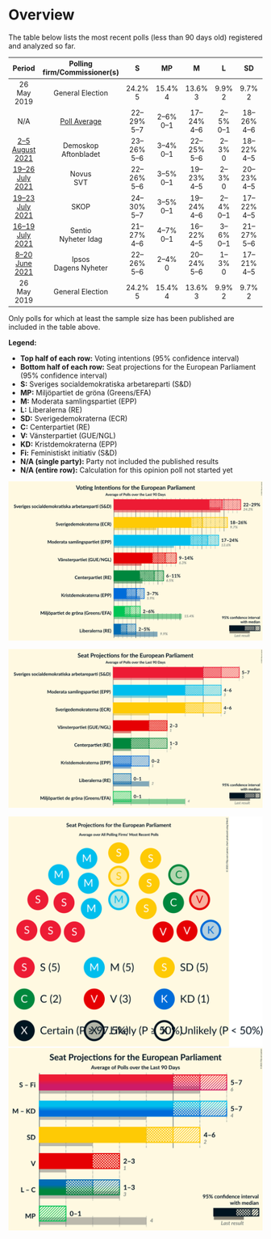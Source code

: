 # Overview

The table below lists the most recent polls (less than 90 days old) registered and analyzed so far.

| Period     | Polling firm/Commissioner(s) | S | MP | M | L | SD | C | V | KD | Fi |
|:----------:|:----------------------------:|:--:|:--:|:--:|:--:|:--:|:--:|:--:|:--:|:--:|
| 26 May 2019 | General Election | 24.2% <br> 5 | 15.4% <br> 4 | 13.6% <br> 3 | 9.9% <br> 2 | 9.7% <br> 2 | 6.5% <br> 1 | 6.3% <br> 1 | 5.9% <br> 1 | 5.5% <br> 1 |
| N/A | [Poll Average](average.html) | 22–29% <br> 5–7 | 2–6% <br> 0–1 | 17–24% <br> 4–6 | 2–5% <br> 0–1 | 18–26% <br> 4–6 | 6–11% <br> 1–3 | 9–14% <br> 2–3 | 3–7% <br> 0–2 | N/A <br> N/A |
| [2–5 August 2021](2021-08-05-Demoskop.html) | Demoskop <br> Aftonbladet | 23–26% <br> 5–6 | 3–4% <br> 0–1 | 22–25% <br> 5–6 | 2–3% <br> 0 | 18–22% <br> 4–5 | 9–11% <br> 2–3 | 9–11% <br> 2–3 | 5–6% <br> 1 | N/A <br> N/A |
| [19–26 July 2021](2021-07-26-Novus.html) | Novus <br> SVT | 22–26% <br> 5–6 | 3–5% <br> 0–1 | 19–23% <br> 4–5 | 2–3% <br> 0 | 20–23% <br> 4–5 | 8–10% <br> 2 | 12–15% <br> 3 | 4–5% <br> 0–1 | N/A <br> N/A |
| [19–23 July 2021](2021-07-23-SKOP.html) | SKOP | 24–30% <br> 5–7 | 3–5% <br> 0–1 | 19–24% <br> 4–6 | 2–4% <br> 0–1 | 17–22% <br> 4–5 | 7–11% <br> 2 | 10–14% <br> 2–3 | 2–5% <br> 0–1 | N/A <br> N/A |
| [16–19 July 2021](2021-07-19-Sentio.html) | Sentio <br> Nyheter Idag | 21–27% <br> 4–6 | 4–7% <br> 0–1 | 16–22% <br> 4–5 | 3–6% <br> 0–1 | 21–27% <br> 5–6 | 5–9% <br> 1–2 | 9–13% <br> 2–3 | 4–7% <br> 0–2 | N/A <br> N/A |
| [8–20 June 2021](2021-06-20-Ipsos.html) | Ipsos <br> Dagens Nyheter | 22–26% <br> 5–6 | 2–4% <br> 0 | 20–24% <br> 5–6 | 1–3% <br> 0 | 17–21% <br> 4–5 | 9–12% <br> 2–3 | 10–14% <br> 2–3 | 5–7% <br> 1–2 | N/A <br> N/A |
| 26 May 2019 | General Election | 24.2% <br> 5 | 15.4% <br> 4 | 13.6% <br> 3 | 9.9% <br> 2 | 9.7% <br> 2 | 6.5% <br> 1 | 6.3% <br> 1 | 5.9% <br> 1 | 5.5% <br> 1 |

Only polls for which at least the sample size has been published are included in the table above.

**Legend:**
+ **Top half of each row:** Voting intentions (95% confidence interval)
+ **Bottom half of each row:** Seat projections for the European Parliament (95% confidence interval)
+ **S:** Sveriges socialdemokratiska arbetareparti (S&D)
+ **MP:** Miljöpartiet de gröna (Greens/EFA)
+ **M:** Moderata samlingspartiet (EPP)
+ **L:** Liberalerna (RE)
+ **SD:** Sverigedemokraterna (ECR)
+ **C:** Centerpartiet (RE)
+ **V:** Vänsterpartiet (GUE/NGL)
+ **KD:** Kristdemokraterna (EPP)
+ **Fi:** Feministiskt initiativ (S&D)
+ **N/A (single party):** Party not included the published results
+ **N/A (entire row):** Calculation for this opinion poll not started yet


![Graph with voting intentions not yet produced](average.png "Voting Intentions")

![Graph with seats not yet produced](average-seats.png "Seats")

![Graph with seating plan not yet produced](average-seating-plan.png "Seating Plan")
![Graph with coalitions seats not yet produced](average-coalitions-seats.png "Coalitions Seats")
